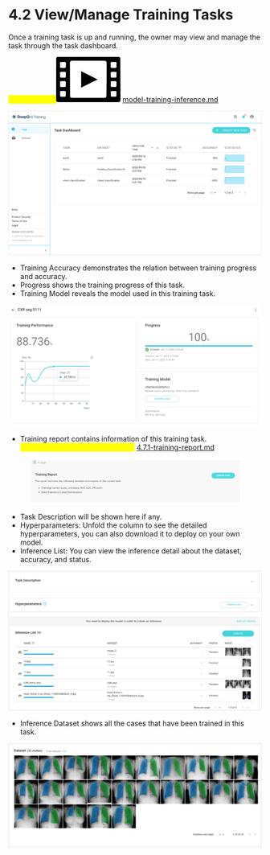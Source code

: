 # 4.2 View/Manage Training Tasks

Once a training task is up and running, the owner may view and manage the task through the task dashboard.

<mark style="color:yellow;">Tutorial Video:</mark><img src="../.gitbook/assets/video_icon_small.jpg" alt="" data-size="line"> [model-training-inference.md](../tutorial-videos/model-training-inference.md "mention")

![](../.gitbook/assets/con-4-2-1.png)

* Training Accuracy demonstrates the relation between training progress and accuracy.
* Progress shows the training progress of this task.
* Training Model reveals the model used in this training task.

![](../.gitbook/assets/con-4-2-2-2.png)

* Training report contains information of this training task.\
  <mark style="color:yellow;">For more information, please go to</mark> [4.7.1-training-report.md](4.7-ai-insight/4.7.1-training-report.md "mention")<mark style="color:orange;"></mark>

<figure><img src="../.gitbook/assets/con-4-2-2-3.png" alt=""><figcaption></figcaption></figure>

* Task Description will be shown here if any.
* Hyperparameters: Unfold the column to see the detailed hyperparameters, you can also download it to deploy on your own model.
* Inference List: You can view the inference detail about the dataset, accuracy, and status.

![](../.gitbook/assets/con-4-2-3.png)

* Inference Dataset shows all the cases that have been trained in this task.

![](../.gitbook/assets/con-4-2-4.png)

